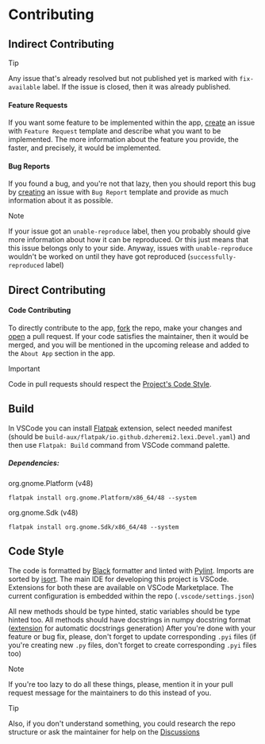 # Contributing

## Indirect Contributing
>[!TIP]
>Any issue that's already resolved but not published yet is marked with `fix-available` label. If the issue is closed, then it was already published.
#### Feature Requests
If you want some feature to be implemented within the app, [create](https://github.com/Dzheremi2/Lexi/issues) an issue with `Feature Request` template and describe what you want to be implemented. The more information about the feature you provide, the faster, and precisely, it would be implemented.

#### Bug Reports
If you found a bug, and you're not that lazy, then you should report this bug by [creating](https://github.com/Dzheremi2/Lexi/issues) an issue with `Bug Report` template and provide as much information about it as possible.

>[!NOTE]
>If your issue got an `unable-reproduce` label, then you probably should give more information about how it can be reproduced. Or this just means that this issue belongs only to your side. Anyway, issues with `unable-reproduce` wouldn't be worked on until they have got reproduced (`successfully-reproduced` label)

## Direct Contributing
#### Code Contributing
To directly contribute to the app, [fork](https://github.com/Dzheremi2/Lexi/fork) the repo, make your changes and [open](https://github.com/Dzheremi2/Lexi/pulls) a pull request. If your code satisfies the maintainer, then it would be merged, and you will be mentioned in the upcoming release and added to the `About App` section in the app.

>[!IMPORTANT]
>Code in pull requests should respect the [Project's Code Style](#code-style).

## Build
In VSCode you can install [Flatpak](https://marketplace.visualstudio.com/items?itemName=bilelmoussaoui.flatpak-vscode) extension, select needed manifest (should be `build-aux/flatpak/io.github.dzheremi2.lexi.Devel.yaml`) and then use `Flatpak: Build` command from VSCode command palette.

##### Dependencies:
org.gnome.Platform (v48)
```shell
flatpak install org.gnome.Platform/x86_64/48 --system
```
org.gnome.Sdk (v48)
```shell
flatpak install org.gnome.Sdk/x86_64/48 --system
```

## Code Style
The code is formatted by [Black](https://github.com/psf/black) formatter and linted with [Pylint](https://www.pylint.org). Imports are sorted by [isort](https://github.com/pycqa/isort).
The main IDE for developing this project is VSCode. Extensions for both these are available on VSCode Marketplace. The current configuration is embedded within the repo (`.vscode/settings.json`)

All new methods should be type hinted, static variables should be type hinted too. All methods should have docstrings in numpy docstring format ([extension](https://marketplace.visualstudio.com/items?itemName=njpwerner.autodocstring) for automatic docstrings generation)
After you're done with your feature or bug fix, please, don't forget to update corresponding `.pyi` files (if you're creating new `.py` files, don't forget to create corresponding `.pyi` files too)
>[!NOTE]
>If you're too lazy to do all these things, please, mention it in your pull request message for the maintainers to do this instead of you.

>[!TIP]
> Also, if you don't understand something, you could research the repo structure or ask the maintainer for help on the [Discussions](https://github.com/Dzheremi2/Lexi/discussions)